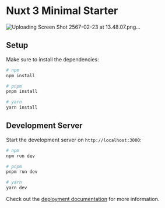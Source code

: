 # Nuxt 3 Minimal Starter

![Uploading Screen Shot 2567-02-23 at 13.48.07.png…]()

## Setup

Make sure to install the dependencies:

```bash
# npm
npm install

# pnpm
pnpm install

# yarn
yarn install
```

## Development Server

Start the development server on `http://localhost:3000`:

```bash
# npm
npm run dev

# pnpm
pnpm run dev

# yarn
yarn dev
```

Check out the [deployment documentation](https://nuxt.com/docs/getting-started/deployment) for more information.

